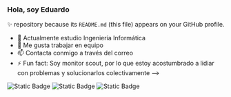 ### Hola, soy Eduardo
✨ repository because its `README.md` (this file) appears on your GitHub profile.


- 🌱 Actualmente estudio Ingeniería Informática
- 👯 Me gusta trabajar en equipo
- 📫 Contacta conmigo a través del correo
- ⚡ Fun fact: Soy monitor scout, por lo que estoy acostumbrado a lidiar con problemas y solucionarlos colectivamente
-->

![Static Badge](https://img.shields.io/badge/Deutsch-red?label=B2)
![Static Badge](https://img.shields.io/badge/English-darkblue?label=B2)
![Static Badge](https://img.shields.io/badge/Italiano-darkgreen?label=B1)

